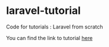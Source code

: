 # laravel-tutorial
Code for tutorials : Laravel from scratch

You can find the link to tutorial [here](https://laracasts.com/series/laravel-5-from-scratch/)
